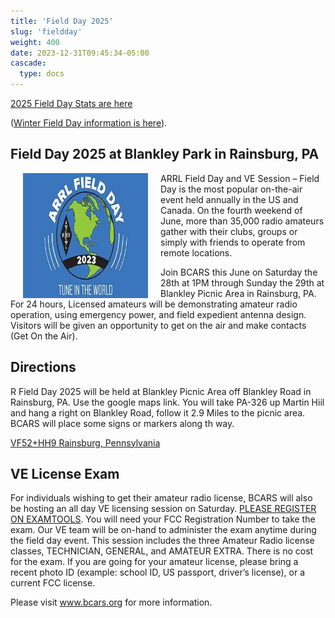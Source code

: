 ```yaml
---
title: 'Field Day 2025'
slug: 'fieldday'
weight: 400
date: 2023-12-31T09:45:34-05:00
cascade:
  type: docs
---
```


[2025 Field Day Stats are here](results/2025/2025-arrl-fd-stats.txt)

([Winter Field Day information is here](/fieldday/winterfieldday)).

## Field Day 2025 at Blankley Park in Rainsburg, PA

 <img src="files/2023_ARRL_Field_Day_logo_333_x_220.jpg" alt="ARRL Field Day 2023 Logo" width="200" height="200" style="float:left;margin:0px 20px">

ARRL Field Day and VE Session – Field Day is the most popular on-the-air event held annually in the US and Canada. On the fourth weekend of June, more than 35,000 radio amateurs gather with their clubs, groups or simply with friends to operate from remote locations.

Join BCARS this June on Saturday the 28th at 1PM through Sunday the 29th at Blankley Picnic Area in Rainsburg, PA. For 24 hours, Licensed amateurs will be demonstrating amateur radio operation, using emergency power, and field expedient antenna design. Visitors will be given an opportunity to get on the air and make contacts (Get On the Air).

## Directions
R
Field Day 2025 will be held at Blankley Picnic Area off Blankley Road in Rainsburg, PA.  Use the google maps link. You will take PA-326 up Martin Hiil and hang a right on Blankley Road, follow it 2.9 Miles to the picnic area.  BCARS will place some signs or markers along th way.

[VF52+HH9 Rainsburg, Pennsylvania](https://maps.app.goo.gl/2N8W9Px7uW8xE3cS7)


## VE License Exam

For individuals wishing to get their amateur radio license, BCARS will also be hosting an all day VE licensing session on Saturday. [PLEASE REGISTER ON EXAMTOOLS](https://ham.study/sessions/679fc5d44c2b5b77ccd5ceb0/1). You will need your FCC Registration Number to take the exam. Our VE team will be on-hand to administer the exam anytime during the field day event. This session includes the three Amateur Radio license classes, TECHNICIAN, GENERAL, and AMATEUR EXTRA. There is no cost for the exam. If you are going for your amateur license, please bring a recent photo ID (example: school ID, US passport, driver’s license), or a current FCC license.

 

Please visit www.bcars.org for more information.
